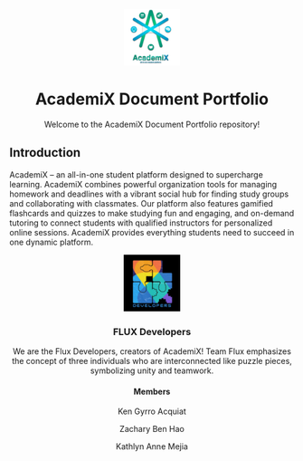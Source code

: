 <p align="center">
  <img src="Assets/academix-logo.png" width="100" alt="AcademiX Logo"><br>
</p>

<h1 align="center">AcademiX Document Portfolio</h1>

<p align="center">Welcome to the AcademiX Document Portfolio repository!</p>

## Introduction
AcademiX – an all-in-one student platform designed to supercharge learning. AcademiX combines powerful organization tools for managing homework and deadlines with a vibrant social hub for finding study groups and collaborating with classmates. Our platform also features gamified flashcards and quizzes to make studying fun and engaging, and on-demand tutoring to connect students with qualified instructors for personalized online sessions. AcademiX provides everything students need to succeed in one dynamic platform.
  
<p align="center">
  <img src="Assets/teamflux-logo.png" width="100" alt="Team Flux Logo">
</p>
<h3 align="center">FLUX Developers</h3>
<p align="center">We are the Flux Developers, creators of AcademiX! Team Flux emphasizes the concept of three individuals who are interconnected like puzzle pieces, symbolizing unity and teamwork.</p>

<h4 align="center">Members</h4>
<p align="center">Ken Gyrro Acquiat</p>
<p align="center">Zachary Ben Hao</p>
<p align="center">Kathlyn Anne Mejia</p>
